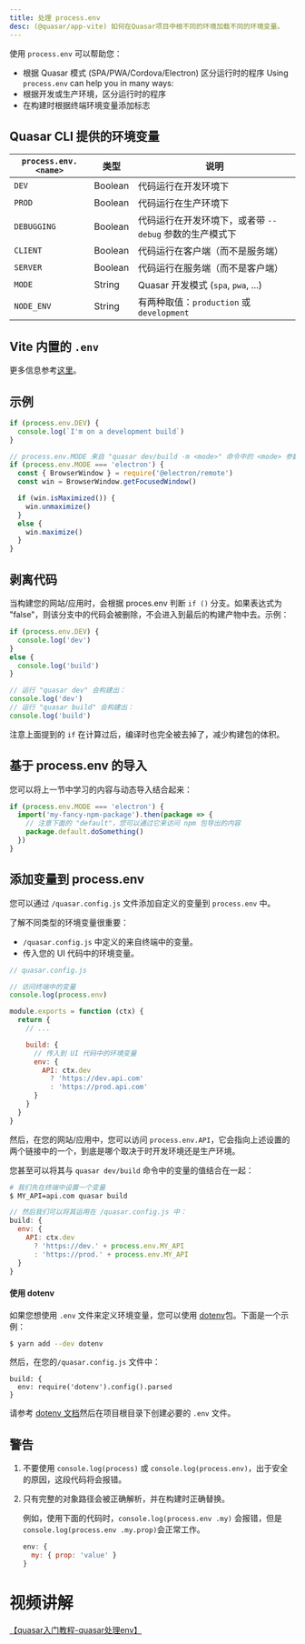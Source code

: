 ```yaml
---
title: 处理 process.env
desc: (@quasar/app-vite) 如何在Quasar项目中根不同的环境加载不同的环境变量。
---
```


使用 `process.env` 可以帮助您：
  * 根据 Quasar 模式 (SPA/PWA/Cordova/Electron) 区分运行时的程序
Using `process.env` can help you in many ways:
  * 根据开发或生产环境，区分运行时的程序
  * 在构建时根据终端环境变量添加标志

## Quasar CLI 提供的环境变量

| `process.env.<name>` | 类型 | 说明 |
| --- | --- | --- |
| `DEV` | Boolean | 代码运行在开发环境下 |
| `PROD` | Boolean | 代码运行在生产环境下 |
| `DEBUGGING` | Boolean | 代码运行在开发环境下，或者带 `--debug` 参数的生产模式下 |
| `CLIENT` | Boolean | 代码运行在客户端（而不是服务端） |
| `SERVER` | Boolean | 代码运行在服务端（而不是客户端） |
| `MODE` | String | Quasar 开发模式 (`spa`, `pwa`, ...) |
| `NODE_ENV` | String | 有两种取值：`production` 或 `development`  |

## Vite 内置的 `.env`

更多信息参考[这里](https://cn.vitejs.dev/guide/env-and-mode.html)。

## 示例

```js
if (process.env.DEV) {
  console.log(`I'm on a development build`)
}

// process.env.MODE 来自 "quasar dev/build -m <mode>" 命令中的 <mode> 参数，默认为 spa
if (process.env.MODE === 'electron') {
  const { BrowserWindow } = require('@electron/remote')
  const win = BrowserWindow.getFocusedWindow()

  if (win.isMaximized()) {
    win.unmaximize()
  }
  else {
    win.maximize()
  }
}
```

## 剥离代码
当构建您的网站/应用时，会根据 proces.env 判断 `if ()` 分支。如果表达式为
"false"，则该分支中的代码会被删除，不会进入到最后的构建产物中去。示例：

```js
if (process.env.DEV) {
  console.log('dev')
}
else {
  console.log('build')
}

// 运行 "quasar dev" 会构建出：
console.log('dev')
// 运行 "quasar build" 会构建出：
console.log('build')
```

注意上面提到的 `if` 在计算过后，编译时也完全被去掉了，减少构建包的体积。

## 基于 process.env 的导入


您可以将上一节中学习的内容与动态导入结合起来：

```js
if (process.env.MODE === 'electron') {
  import('my-fancy-npm-package').then(package => {
    // 注意下面的 "default"，您可以通过它来访问 npm 包导出的内容
    package.default.doSomething()
  })
}
```

## 添加变量到 process.env

您可以通过 `/quasar.config.js` 文件添加自定义的变量到 `process.env` 中。

了解不同类型的环境变量很重要：

* `/quasar.config.js` 中定义的来自终端中的变量。
* 传入您的 UI 代码中的环境变量。
```js
// quasar.config.js

// 访问终端中的变量
console.log(process.env)

module.exports = function (ctx) {
  return {
    // ...

    build: {
      // 传入到 UI 代码中的环境变量
      env: {
        API: ctx.dev
          ? 'https://dev.api.com'
          : 'https://prod.api.com'
      }
    }
  }
}
```

然后，在您的网站/应用中，您可以访问  `process.env.API`，它会指向上述设置的两个链接中的一个，到底是哪个取决于时开发环境还是生产环境。

您甚至可以将其与 `quasar dev/build` 命令中的变量的值结合在一起：

```bash
# 我们先在终端中设置一个变量
$ MY_API=api.com quasar build
```

```js
// 然后我们可以将其运用在 /quasar.config.js 中：
build: {
  env: {
    API: ctx.dev
      ? 'https://dev.' + process.env.MY_API
      : 'https://prod.' + process.env.MY_API
  }
}
```

#### 使用 dotenv

如果您想使用 `.env` 文件来定义环境变量，您可以使用 [dotenv](https://www.npmjs.com/package/dotenv)包。下面是一个示例：

```bash
$ yarn add --dev dotenv
```

然后，在您的`/quasar.config.js` 文件中：

```
build: {
  env: require('dotenv').config().parsed
}
```

请参考 [dotenv 文档](https://www.npmjs.com/package/dotenv)然后在项目根目录下创建必要的 `.env` 文件。

## 警告

1. 不要使用 `console.log(process)` 或 `console.log(process.env)`，出于安全的原因，这段代码将会报错。
2. 只有完整的对象路径会被正确解析，并在构建时正确替换。

    例如，使用下面的代码时，`console.log(process.env .my)` 会报错，但是  `console.log(process.env .my.prop)`会正常工作。

    ```js
    env: {
      my: { prop: 'value' }
    }
    ```
# 视频讲解
[【quasar入门教程-quasar处理env】](https://www.bilibili.com/video/BV1N3411N7Bd?share_source=copy_web&vd_source=c91bd9c1eab4dae95f036e5d67a76dcd)
